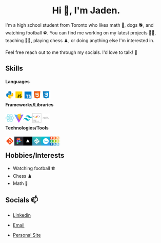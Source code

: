 <h1 align="center">Hi 👋, I'm Jaden.</h1>
I'm a high school student from Toronto who likes math 📝, dogs 🐕, and watching football ⚽. You can find me working on my latest projects 👨‍💻, teaching 👨‍🏫, playing chess ♟️, or doing anything else I'm interested in.

Feel free reach out to me through my socials. I'd love to talk! 🤝

## Skills
#### Languages
<img align="left" src="./python.png" width="28" height="28">
<img align="left" src="./javascript.png" width="28" height="28">
<img align="left" src="./typescript.png" width="29" height="29">
<img align="left" src="./html.png" width="28" height="28">
<img align="left" src="./css.png" width="28" height="28">

<br/>

#### Frameworks/Libraries
<img align="left" src="./react.png" width="28" height="28">
<img align="left" src="./vite.png" width="28" height="28">
<img align="left" src="./tailwind.png" width="28" height="28">
<img align="left" src="./styledcomponents.png" width="28" height="28">
<img align="left" src="./nextjs.png" width="28" height="28">

</br>

#### Technologies/Tools
<img align="left" src="./git.png" width="28" height="28">
<img align="left" src="./figma.png" width="28" height="28">
<img align="left" src="./vercel.png" width="28" height="28">
<img align="left" src="./netlify.png" width="28" height="28">
<img align="left" src="./canva.png" width="28" height="28">
<img align="left" src="./tinkercad.png" width="28" height="28">
</br>

## Hobbies/Interests
- Watching football ⚽ 
- Chess ♟️
- Math 📝

## Socials 📫 
- [Linkedin](https://www.linkedin.com/in/jaehyeongpark)

- [Email](mailto:jaehyeongpark06@gmail.com)

- [Personal Site](https://jaehyeongpark.social)


<!--
**JaehyeongPark06/JaehyeongPark06** is a ✨ _special_ ✨ repository because its `README.md` (this file) appears on your GitHub profile.

Here are some ideas to get you started:

- 🔭 I’m currently working on ...
- 🌱 I’m currently learning ...
- 👯 I’m looking to collaborate on ...
- 🤔 I’m looking for help with ...
- 💬 Ask me about ...
- 📫 How to reach me: ...
- 😄 Pronouns: ...
- ⚡ Fun fact: ...
-->
